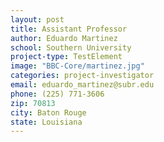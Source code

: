 ```yaml
---
layout: post
title: Assistant Professor
author: Eduardo Martinez
school: Southern University
project-type: TestElement
image: "BBC-Core/martinez.jpg"
categories: project-investigator
email: eduardo_martinez@subr.edu
phone: (225) 771-3606
zip: 70813
city: Baton Rouge
state: Louisiana
---
```

